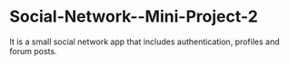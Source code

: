 # Social-Network--Mini-Project-2


 It is a small social network app that includes authentication, profiles and forum posts.
